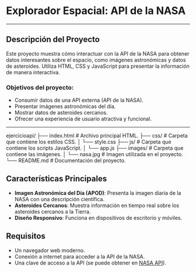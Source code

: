 # Explorador Espacial: API de la NASA

---

## Descripción del Proyecto

Este proyecto muestra cómo interactuar con la API de la NASA para obtener datos interesantes sobre el espacio, como imágenes astronómicas y datos de asteroides. Utiliza HTML, CSS y JavaScript para presentar la información de manera interactiva.

### Objetivos del proyecto:
- Consumir datos de una API externa (API de la NASA).
- Presentar imágenes astronómicas del día.
- Mostrar datos de asteroides cercanos.
- Ofrecer una experiencia de usuario atractiva y funcional.

---

ejercicioapi/ ├── index.html # Archivo principal HTML. ├── css/ # Carpeta que contiene los estilos CSS. │ └── style.css ├── js/ # Carpeta que contiene los scripts JavaScript. │ └── app.js ├── images/ # Carpeta que contiene las imágenes. │ └── nasa.jpg # Imagen utilizada en el proyecto. └── README.md # Documentación del proyecto.



## Características Principales

- **Imagen Astronómica del Día (APOD)**: Presenta la imagen diaria de la NASA con una descripción científica.
- **Asteroides Cercanos**: Muestra información en tiempo real sobre los asteroides cercanos a la Tierra.
- **Diseño Responsivo**: Funciona en dispositivos de escritorio y móviles.


## Requisitos

- Un navegador web moderno.
- Conexión a internet para acceder a la API de la NASA.
- Una clave de acceso a la API (se puede obtener en [NASA API](https://api.nasa.gov/)).
